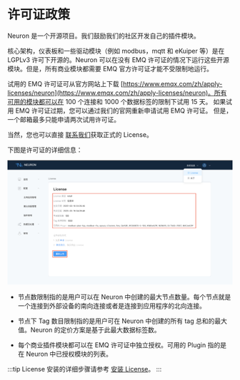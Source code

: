 # 许可证政策

Neuron 是一个开源项目。我们鼓励我们的社区开发自己的插件模块。

核心架构，仪表板和一些驱动模块（例如 modbus，mqtt 和 eKuiper 等）是在 LGPLv3 许可下开源的。Neuron 可以在没有 EMQ 许可证的情况下运行这些开源模块。但是，所有商业模块都需要 EMQ 官方许可证才能不受限制地运行。

试用的 EMQ 许可证可从官方网站上下载 [https://www.emqx.com/zh/apply-licenses/neuron](https://www.emqx.com/zh/apply-licenses/neuron)。所有可用的模块都可以在 100 个连接和 1000 个数据标签的限制下试用 15 天。 如果试用 EMQ 许可证过期，您可以通过我们的官网重新申请试用 EMQ 许可证。 但是，一个邮箱最多只能申请两次试用许可证。

当然，您也可以直接 [联系我们](https://www.emqx.com/zh/contact?product=neuron)获取正式的 License。

下图是许可证的详细信息：

![license](./assets/license.png)

* 节点数限制指的是用户可以在 Neuron 中创建的最大节点数量。每个节点就是一个连接到外部设备的南向连接或者是连接到应用程序的北向连接。

* 节点下 Tag 数目限制指的是用户可在 Neuron 中创建的所有 tag 总和的最大值。Neuron 的定价方案是基于此最大数据标签数。

* 每个商业插件模块都可以在 EMQ 许可证中独立授权。可用的 Plugin 指的是在 Neuron 中已授权模块的列表。

:::tip
License 安装的详细步骤请参考 [安装 License](../console-management/license-installation.md)。
:::
